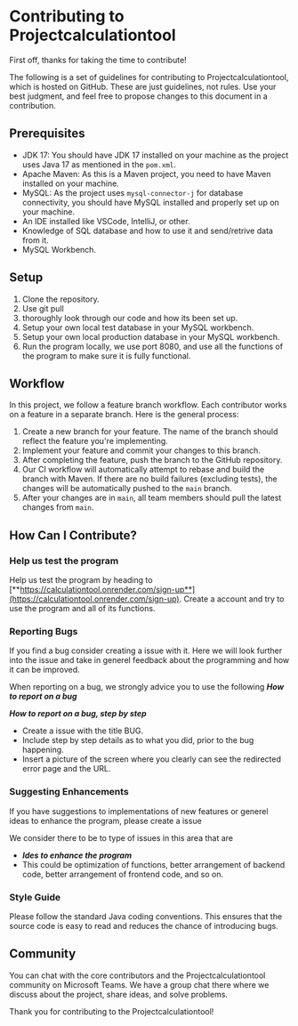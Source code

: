 # Contributing to Projectcalculationtool

First off, thanks for taking the time to contribute!

The following is a set of guidelines for contributing to Projectcalculationtool, which is hosted on GitHub. These are just guidelines, not rules. Use your best judgment, and feel free to propose changes to this document in a contribution.

## Prerequisites

- JDK 17: You should have JDK 17 installed on your machine as the project uses Java 17 as mentioned in the `pom.xml`.
- Apache Maven: As this is a Maven project, you need to have Maven installed on your machine.
- MySQL: As the project uses `mysql-connector-j` for database connectivity, you should have MySQL installed and properly set up on your machine.
- An IDE installed like VSCode, IntelliJ, or other.
- Knowledge of SQL database and how to use it and send/retrive data from it. 
- MySQL Workbench.

## Setup

1. Clone the repository.
2. Use git pull
3. thoroughly look through our code and how its been set up.
4. Setup your own local test database in your MySQL workbench.
5. Setup your own local production database in your MySQL workbench.
6. Run the program locally, we use port 8080, and use all the functions of the program to make sure it is fully functional.

## Workflow

In this project, we follow a feature branch workflow. Each contributor works on a feature in a separate branch. Here is the general process:

1. Create a new branch for your feature. The name of the branch should reflect the feature you're implementing.
2. Implement your feature and commit your changes to this branch.
3. After completing the feature, push the branch to the GitHub repository.
4. Our CI workflow will automatically attempt to rebase and build the branch with Maven. If there are no build failures (excluding tests), the changes will be automatically pushed to the `main` branch.
5. After your changes are in `main`, all team members should pull the latest changes from `main`.

## How Can I Contribute?

### Help us test the program

Help us test the program by heading to [**https://calculationtool.onrender.com/sign-up**](https://calculationtool.onrender.com/sign-up). Create a account and try to use the program and all of its functions.

### Reporting Bugs

If you find a bug consider creating a issue with it. Here we will look further into the issue and take in generel feedback about the programming and how it can be improved.

When reporting on a bug, we strongly advice you to use the following ***How to report on a bug***

***How to report on a bug, step by step***
- Create a issue with the title BUG.
- Include step by step details as to what you did, prior to the bug happening.
- Insert a picture of the screen where you clearly can see the redirected error page and the URL.

### Suggesting Enhancements

If you have suggestions to implementations of new features or generel ideas to enhance the program, please create a issue

We consider there to be to type of issues in this area that are
- ***Ides to enhance the program***
-   This could be optimization of functions, better arrangement of backend code, better arrangement of frontend code, and so on. 


### Style Guide

Please follow the standard Java coding conventions. This ensures that the source code is easy to read and reduces the chance of introducing bugs.

## Community

You can chat with the core contributors and the Projectcalculationtool community on Microsoft Teams. We have a group chat there where we discuss about the project, share ideas, and solve problems.

Thank you for contributing to the Projectcalculationtool!
